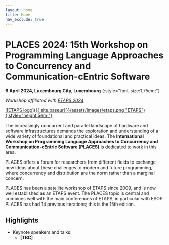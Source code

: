 ```yaml
---
layout: home
title: Home
nav_exclude: true
---
```


# PLACES 2024: 15th Workshop on Programming Language Approaches to Concurrency and Communication-cEntric Software

**6 April 2024, Luxembourg City, Luxembourg**
{:style="font-size:1.75em;"}

_Workshop affiliated with [ETAPS 2024](https://etaps.org/2024)_

[![ETAPS logo]({{ site.baseurl }}/assets/images/etaps.png "ETAPS"){:style="height:5em;"}](https://etaps.org/2024)

The increasingly concurrent and parallel landscape of hardware and software
infrastructures demands the exploration and understanding of a wide variety of
foundational and practical ideas. The **International Workshop on Programming
Language Approaches to Concurrency and Communication-cEntric Software (PLACES)**
is dedicated to work in this area.

PLACES offers a forum for researchers from different fields to exchange new
ideas about these challenges to modern and future programming, where concurrency
and distribution are the norm rather than a marginal concern.

PLACES has been a satellite workshop of ETAPS since 2009, and is now well
established as an ETAPS event.  The PLACES topic is central and combines well
with the main conferences of ETAPS, in particular with ESOP. 
PLACES has had 14 previous iterations; this is the 15th edition.

## Highlights

<!--
{: .news }
The [programme and proceedings](programme-proceedings) of PLACES 2023 are now published.
-->

* Keynote speakers and talks:
  - **[TBC]**
